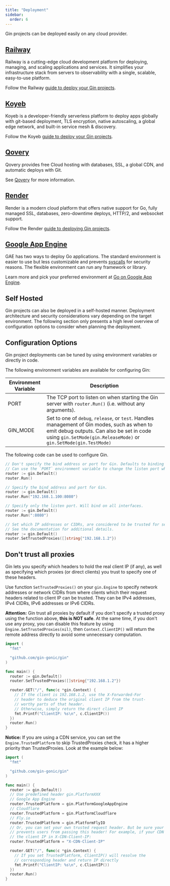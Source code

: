 ```yaml
---
title: "Deployment"
sidebar:
  order: 6
---
```


Gin projects can be deployed easily on any cloud provider.

## [Railway](https://www.railway.com)

Railway is a cutting-edge cloud development platform for deploying, managing, and scaling applications and services. It simplifies your infrastructure stack from servers to observability with a single, scalable, easy-to-use platform.

Follow the Railway [guide to deploy your Gin projects](https://docs.railway.com/guides/gin).

## [Koyeb](https://www.koyeb.com)

Koyeb is a developer-friendly serverless platform to deploy apps globally with git-based deployment, TLS encryption, native autoscaling, a global edge network, and built-in service mesh & discovery.

Follow the Koyeb [guide to deploy your Gin projects](https://www.koyeb.com/tutorials/deploy-go-gin-on-koyeb).

## [Qovery](https://www.qovery.com)

Qovery provides free Cloud hosting with databases, SSL, a global CDN, and automatic deploys with Git.

See [Qovery](https://hub.qovery.com/guides/getting-started/deploy-your-first-application/) for more information.

## [Render](https://render.com)

Render is a modern cloud platform that offers native support for Go, fully managed SSL, databases, zero-downtime deploys, HTTP/2, and websocket support.

Follow the Render [guide to deploying Gin projects](https://render.com/docs/deploy-go-gin).

## [Google App Engine](https://cloud.google.com/appengine/)

GAE has two ways to deploy Go applications. The standard environment is easier to use but less customizable and prevents [syscalls](https://github.com/gin-gonic/gin/issues/1639) for security reasons. The flexible environment can run any framework or library.

Learn more and pick your preferred environment at [Go on Google App Engine](https://cloud.google.com/appengine/docs/go/).

## Self Hosted

Gin projects can also be deployed in a self-hosted manner. Deployment architecture and security considerations vary depending on the target environment. The following section only presents a high level overview of configuration options to consider when planning the deployment.

## Configuration Options

Gin project deployments can be tuned by using environment variables or directly in code.

The following environment variables are available for configuring Gin:

| Environment Variable | Description                                                                                                                                                                                                   |
| -------------------- | ------------------------------------------------------------------------------------------------------------------------------------------------------------------------------------------------------------- |
| PORT                 | The TCP port to listen on when starting the Gin server with `router.Run()` (i.e. without any arguments).                                                                                                      |
| GIN_MODE             | Set to one of `debug`, `release`, or `test`. Handles management of Gin modes, such as when to emit debug outputs. Can also be set in code using `gin.SetMode(gin.ReleaseMode)` or `gin.SetMode(gin.TestMode)` |

The following code can be used to configure Gin.

```go
// Don't specify the bind address or port for Gin. Defaults to binding on all interfaces on port 8080.
// Can use the `PORT` environment variable to change the listen port when using `Run()` without any arguments.
router := gin.Default()
router.Run()

// Specify the bind address and port for Gin.
router := gin.Default()
router.Run("192.168.1.100:8080")

// Specify only the listen port. Will bind on all interfaces.
router := gin.Default()
router.Run(":8080")

// Set which IP addresses or CIDRs, are considered to be trusted for setting headers to document real client IP addresses.
// See the documentation for additional details.
router := gin.Default()
router.SetTrustedProxies([]string{"192.168.1.2"})
```

## Don't trust all proxies

Gin lets you specify which headers to hold the real client IP (if any),
as well as specifying which proxies (or direct clients) you trust to
specify one of these headers.

Use function `SetTrustedProxies()` on your `gin.Engine` to specify network addresses
or network CIDRs from where clients which their request headers related to client
IP can be trusted. They can be IPv4 addresses, IPv4 CIDRs, IPv6 addresses or
IPv6 CIDRs.

**Attention:** Gin trust all proxies by default if you don't specify a trusted
proxy using the function above, **this is NOT safe**. At the same time, if you don't
use any proxy, you can disable this feature by using `Engine.SetTrustedProxies(nil)`,
then `Context.ClientIP()` will return the remote address directly to avoid some
unnecessary computation.

```go
import (
  "fmt"

  "github.com/gin-gonic/gin"
)

func main() {
  router := gin.Default()
  router.SetTrustedProxies([]string{"192.168.1.2"})

  router.GET("/", func(c *gin.Context) {
    // If the client is 192.168.1.2, use the X-Forwarded-For
    // header to deduce the original client IP from the trust-
    // worthy parts of that header.
    // Otherwise, simply return the direct client IP
    fmt.Printf("ClientIP: %s\n", c.ClientIP())
  })
  router.Run()
}
```

**Notice:** If you are using a CDN service, you can set the `Engine.TrustedPlatform`
to skip TrustedProxies check, it has a higher priority than TrustedProxies.
Look at the example below:

```go
import (
  "fmt"

  "github.com/gin-gonic/gin"
)

func main() {
  router := gin.Default()
  // Use predefined header gin.PlatformXXX
  // Google App Engine
  router.TrustedPlatform = gin.PlatformGoogleAppEngine
  // Cloudflare
  router.TrustedPlatform = gin.PlatformCloudflare
  // Fly.io
  router.TrustedPlatform = gin.PlatformFlyIO
  // Or, you can set your own trusted request header. But be sure your CDN
  // prevents users from passing this header! For example, if your CDN puts
  // the client IP in X-CDN-Client-IP:
  router.TrustedPlatform = "X-CDN-Client-IP"

  router.GET("/", func(c *gin.Context) {
    // If you set TrustedPlatform, ClientIP() will resolve the
    // corresponding header and return IP directly
    fmt.Printf("ClientIP: %s\n", c.ClientIP())
  })
  router.Run()
}
```
